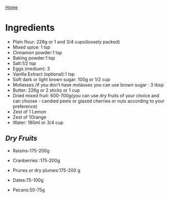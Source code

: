 [Home](https://ankitanandtopno.github.io/FruitCake/)

# Ingredients

- Plain flour: 228g or 1 and 3/4 cups(loosely packed)
- Mixed spice: 1 tsp
- Cinnamon powder:1 tsp
- Baking powder:1 tsp
- Salt:1/2 tsp
- Eggs (medium): 3
- Vanilla Extract (optional):1 tsp
- Soft dark or light brown sugar: 100g or 1/2 cup
- Mollasses /if you don’t have molasses you can use brown sugar : 3 tbsp
- Butter: 226g or 2 sticks or 1 cup
- Dried mixed fruit: 600-700g(you can use dry fruits of your choice and can choose - candied peels or glazed cherries or nuts according to your preference)
- Zest of 1 Lemon
- Zest of 1Orange
- Water: 180ml or 3/4 cup

## _Dry Fruits_

- Raisins-175-200g

- Cranberries :175-200g

- Prunes or dry plumes:175-200 g

- Dates:75-100g

- Pecans:50-75g
